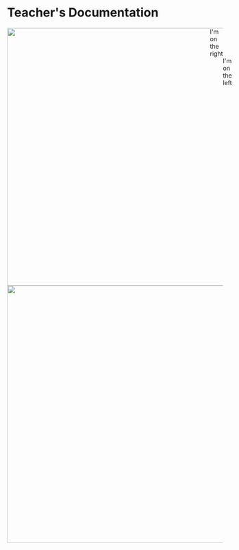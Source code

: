 # **Teacher's Documentation**



<img style="float: left;" src="./assets/images/signupLogin.gif" height="600px">

<div style="display: flex; justify-content: flex-end">
  <div>I'm on the right</div>
</div>

<div style="display: flex; justify-content: flex-start">
  <div>I'm on the left</div>
</div>
<img style="float: right;" src="./assets/images/signupLogin.gif" height="600px">